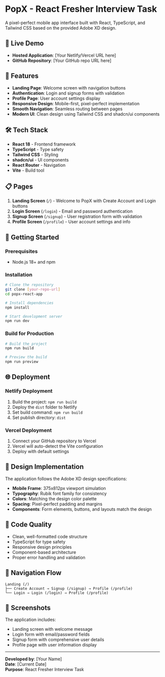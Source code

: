 
# PopX - React Fresher Interview Task

A pixel-perfect mobile app interface built with React, TypeScript, and Tailwind CSS based on the provided Adobe XD design.

## 🚀 Live Demo

- **Hosted Application**: [Your Netlify/Vercel URL here]
- **GitHub Repository**: [Your GitHub repo URL here]

## 📱 Features

- **Landing Page**: Welcome screen with navigation buttons
- **Authentication**: Login and signup forms with validation
- **Profile Page**: User account settings display
- **Responsive Design**: Mobile-first, pixel-perfect implementation
- **Smooth Navigation**: Seamless routing between pages
- **Modern UI**: Clean design using Tailwind CSS and shadcn/ui components

## 🛠️ Tech Stack

- **React 18** - Frontend framework
- **TypeScript** - Type safety
- **Tailwind CSS** - Styling
- **shadcn/ui** - UI components
- **React Router** - Navigation
- **Vite** - Build tool

## 📋 Pages

1. **Landing Screen** (`/`) - Welcome to PopX with Create Account and Login buttons
2. **Login Screen** (`/login`) - Email and password authentication
3. **Signup Screen** (`/signup`) - User registration form with validation
4. **Profile Screen** (`/profile`) - User account settings and info

## 🚀 Getting Started

### Prerequisites

- Node.js 18+ and npm

### Installation

```bash
# Clone the repository
git clone [your-repo-url]
cd popx-react-app

# Install dependencies
npm install

# Start development server
npm run dev
```

### Build for Production

```bash
# Build the project
npm run build

# Preview the build
npm run preview
```

## 🌐 Deployment

### Netlify Deployment

1. Build the project: `npm run build`
2. Deploy the `dist` folder to Netlify
3. Set build command: `npm run build`
4. Set publish directory: `dist`

### Vercel Deployment

1. Connect your GitHub repository to Vercel
2. Vercel will auto-detect the Vite configuration
3. Deploy with default settings

## 🎨 Design Implementation

The application follows the Adobe XD design specifications:

- **Mobile Frame**: 375x812px viewport simulation
- **Typography**: Rubik font family for consistency
- **Colors**: Matching the design color palette
- **Spacing**: Pixel-perfect padding and margins
- **Components**: Form elements, buttons, and layouts match the design

## 📝 Code Quality

- Clean, well-formatted code structure
- TypeScript for type safety
- Responsive design principles
- Component-based architecture
- Proper error handling and validation

## 🔗 Navigation Flow

```
Landing (/) 
├── Create Account → Signup (/signup) → Profile (/profile)
└── Login → Login (/login) → Profile (/profile)
```

## 📸 Screenshots

The application includes:
- Landing screen with welcome message
- Login form with email/password fields
- Signup form with comprehensive user details
- Profile page with user information display

---

**Developed by**: [Your Name]  
**Date**: [Current Date]  
**Purpose**: React Fresher Interview Task
